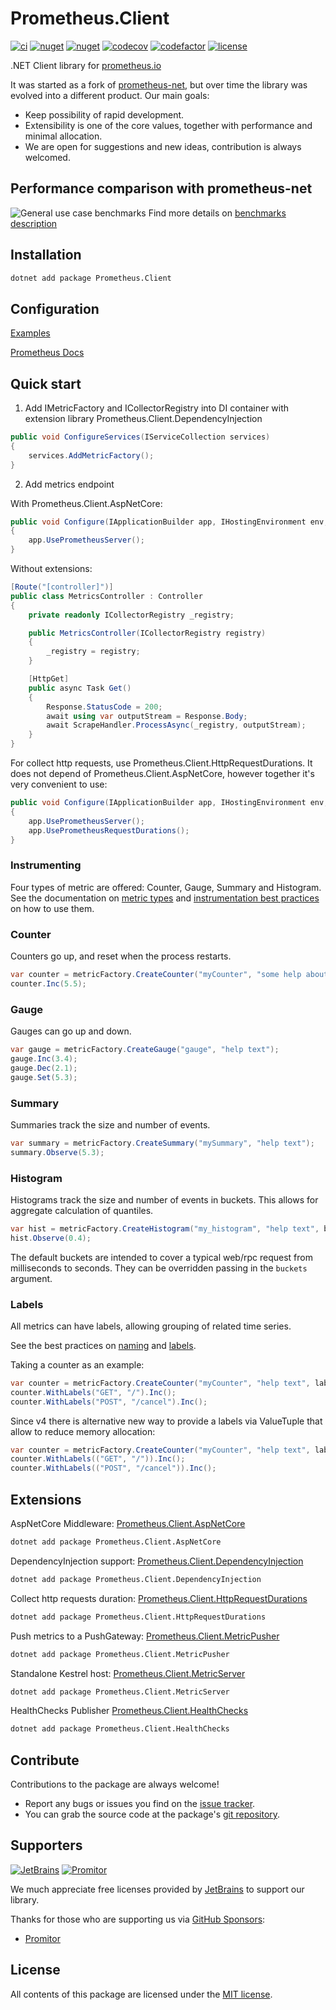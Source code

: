 # Prometheus.Client

[![ci](https://img.shields.io/github/actions/workflow/status/prom-client-net/prom-client/ci.yml?branch=main&label=ci&logo=github&style=flat-square)](https://github.com/prom-client-net/prom-client/actions/workflows/ci.yml)
[![nuget](https://img.shields.io/nuget/v/Prometheus.Client?logo=nuget&style=flat-square)](https://www.nuget.org/packages/Prometheus.Client)
[![nuget](https://img.shields.io/nuget/dt/Prometheus.Client?logo=nuget&style=flat-square)](https://www.nuget.org/packages/Prometheus.Client)
[![codecov](https://img.shields.io/codecov/c/github/prom-client-net/prom-client?logo=codecov&style=flat-square)](https://app.codecov.io/gh/prom-client-net/prom-client)
[![codefactor](https://img.shields.io/codefactor/grade/github/prom-client-net/prom-client?logo=codefactor&style=flat-square)](https://www.codefactor.io/repository/github/prom-client-net/prom-client)
[![license](https://img.shields.io/github/license/prom-client-net/prom-client?style=flat-square)](https://github.com/prom-client-net/prom-client/blob/main/LICENSE)

.NET Client library for [prometheus.io](https://prometheus.io/)

It was started as a fork of [prometheus-net](https://github.com/prometheus-net/prometheus-net), but over time the library was evolved into a different product. Our main goals:

- Keep possibility of rapid development.
- Extensibility is one of the core values, together with performance and minimal allocation.
- We are open for suggestions and new ideas, contribution is always welcomed.

## Performance comparison with prometheus-net

![General use case benchmarks](https://raw.githubusercontent.com/prom-client-net/prom-client/main/docs/benchmarks/generalcase.png)
Find more details on [benchmarks description](https://github.com/prom-client-net/prom-client/blob/main/docs/benchmarks/GeneralUseCase.md)

## Installation

```sh
dotnet add package Prometheus.Client
```

## Configuration

[Examples](https://github.com/prom-client-net/prom-examples)

[Prometheus Docs](https://prometheus.io/docs/introduction/overview/)

## Quick start

1) Add IMetricFactory and ICollectorRegistry into DI container with extension library Prometheus.Client.DependencyInjection

```c#
public void ConfigureServices(IServiceCollection services)
{
    services.AddMetricFactory();
}
```

2) Add metrics endpoint

With Prometheus.Client.AspNetCore:

```c#
public void Configure(IApplicationBuilder app, IHostingEnvironment env, ILoggerFactory loggerFactory, IApplicationLifetime appLifetime)
{
    app.UsePrometheusServer();
}
```

Without extensions:

```c#
[Route("[controller]")]
public class MetricsController : Controller
{
    private readonly ICollectorRegistry _registry;

    public MetricsController(ICollectorRegistry registry)
    {
        _registry = registry;
    }

    [HttpGet]
    public async Task Get()
    {
        Response.StatusCode = 200;
        await using var outputStream = Response.Body;
        await ScrapeHandler.ProcessAsync(_registry, outputStream);
    }
}
```

For collect http requests, use Prometheus.Client.HttpRequestDurations.
It does not depend of Prometheus.Client.AspNetCore, however together it's very convenient to use:

```c#
public void Configure(IApplicationBuilder app, IHostingEnvironment env, ILoggerFactory loggerFactory, IApplicationLifetime appLifetime)
{
    app.UsePrometheusServer();
    app.UsePrometheusRequestDurations();
}
```

### Instrumenting

Four types of metric are offered: Counter, Gauge, Summary and Histogram.
See the documentation on [metric types](http://prometheus.io/docs/concepts/metric_types/)
and [instrumentation best practices](http://prometheus.io/docs/practices/instrumentation/#counter-vs.-gauge-vs.-summary)
on how to use them.

### Counter

Counters go up, and reset when the process restarts.

```c#
var counter = metricFactory.CreateCounter("myCounter", "some help about this");
counter.Inc(5.5);
```

### Gauge

Gauges can go up and down.

```c#
var gauge = metricFactory.CreateGauge("gauge", "help text");
gauge.Inc(3.4);
gauge.Dec(2.1);
gauge.Set(5.3);
```

### Summary

Summaries track the size and number of events.

```c#
var summary = metricFactory.CreateSummary("mySummary", "help text");
summary.Observe(5.3);
```

### Histogram

Histograms track the size and number of events in buckets.
This allows for aggregate calculation of quantiles.

```c#
var hist = metricFactory.CreateHistogram("my_histogram", "help text", buckets: new[] { 0, 0.2, 0.4, 0.6, 0.8, 0.9 });
hist.Observe(0.4);
```

The default buckets are intended to cover a typical web/rpc request from milliseconds to seconds.
They can be overridden passing in the `buckets` argument.

### Labels

All metrics can have labels, allowing grouping of related time series.

See the best practices on [naming](http://prometheus.io/docs/practices/naming/)
and [labels](http://prometheus.io/docs/practices/instrumentation/#use-labels).

Taking a counter as an example:

```c#
var counter = metricFactory.CreateCounter("myCounter", "help text", labelNames: new []{ "method", "endpoint"});
counter.WithLabels("GET", "/").Inc();
counter.WithLabels("POST", "/cancel").Inc();
```

Since v4 there is alternative new way to provide a labels via ValueTuple that allow to reduce memory allocation:

```c#
var counter = metricFactory.CreateCounter("myCounter", "help text", labelNames: ("method", "endpoint"));
counter.WithLabels(("GET", "/")).Inc();
counter.WithLabels(("POST", "/cancel")).Inc();
```

## Extensions

AspNetCore Middleware: [Prometheus.Client.AspNetCore](https://github.com/prom-client-net/prom-client-aspnetcore)

```sh
dotnet add package Prometheus.Client.AspNetCore
```

DependencyInjection support: [Prometheus.Client.DependencyInjection](https://github.com/prom-client-net/prom-client-dependencyinjection)

```sh
dotnet add package Prometheus.Client.DependencyInjection
```

Collect http requests duration: [Prometheus.Client.HttpRequestDurations](https://github.com/prom-client-net/prom-client-httprequestdurations)

```sh
dotnet add package Prometheus.Client.HttpRequestDurations
```

Push metrics to a PushGateway: [Prometheus.Client.MetricPusher](https://github.com/prom-client-net/prom-client-metricpusher)

```sh
dotnet add package Prometheus.Client.MetricPusher
```

Standalone Kestrel host: [Prometheus.Client.MetricServer](https://github.com/prom-client-net/prom-client-metricserver)

```sh
dotnet add package Prometheus.Client.MetricServer
```

HealthChecks Publisher [Prometheus.Client.HealthChecks](https://github.com/prom-client-net/prom-client-healthchecks)

```sh
dotnet add package Prometheus.Client.HealthChecks
```

## Contribute

Contributions to the package are always welcome!

- Report any bugs or issues you find on the [issue tracker](https://github.com/prom-client-net/prom-client/issues).
- You can grab the source code at the package's [git repository](https://github.com/prom-client-net/prom-client).

## Supporters

[![JetBrains](https://avatars.githubusercontent.com/u/878437?s=75&v=4)](https://github.com/jetbrains)
[![Promitor](https://avatars.githubusercontent.com/u/53140212?s=75&v=4)](https://github.com/promitor)

We much appreciate free licenses provided by [JetBrains](https://github.com/jetbrains) to support our library.

Thanks for those who are supporting us via [GitHub Sponsors](https://github.com/sponsors/phnx47/):
- [Promitor](https://github.com/promitor)

## License

All contents of this package are licensed under the [MIT license](https://opensource.org/licenses/MIT).
